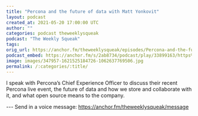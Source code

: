 ```yaml
---
title: "Percona and the future of data with Matt Yonkovit"
layout: podcast
created_at: 2021-05-20 17:00:00 UTC
author: ""
categories: podcast theweeklysqueak
podcast: "The Weekly Squeak"
tags: 
orig_url: https://anchor.fm/theweeklysqueak/episodes/Percona-and-the-future-of-data-with-Matt-Yonkovit-e11916r
podcast_embed: https://anchor.fm/s/2ab8734/podcast/play/33899163/https%3A%2F%2Fd3ctxlq1ktw2nl.cloudfront.net%2Fstaging%2F2021-4-20%2Fec837877-970f-12f0-8913-71eac8bfb2cb.mp3
image: images/347957-1621525184726-1062637769506.jpg
permalink: /:categories/:title/
---
```

I speak with Percona’s Chief Experience Officer to discuss their recent Percona live event, the future of data and how we store and collaborate with it, and what open source means to the company.

--- Send in a voice message: https://anchor.fm/theweeklysqueak/message